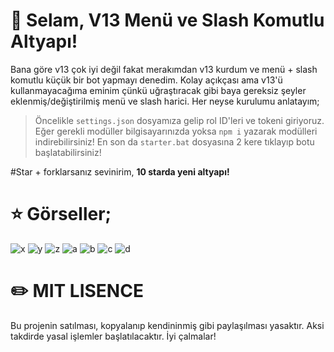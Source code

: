 # 👋 Selam, V13 Menü ve Slash Komutlu Altyapı!

Bana göre v13 çok iyi değil fakat merakımdan v13 kurdum ve menü + slash komutlu küçük bir bot yapmayı denedim. Kolay açıkçası ama v13'ü kullanmayacağıma eminim çünkü uğraştıracak gibi baya gereksiz şeyler eklenmiş/değiştirilmiş menü ve slash harici. Her neyse kurulumu anlatayım;

> Öncelikle `settings.json` dosyamıza gelip rol ID'leri ve tokeni giriyoruz. Eğer gerekli modüller bilgisayarınızda yoksa `npm i` yazarak modülleri indirebilirsiniz! En son da `starter.bat` dosyasına 2 kere tıklayıp botu başlatabilirsiniz!

#Star + forklarsanız sevinirim, **10 starda yeni altyapı!**

# ⭐ Görseller;
![x](https://cdn.discordapp.com/attachments/926175473984212992/927197226835513495/unknown.png)
![y](https://cdn.discordapp.com/attachments/926175473984212992/927197270024257586/unknown.png)
![z](https://cdn.discordapp.com/attachments/926175473984212992/927197437024669726/unknown.png)
![a](https://cdn.discordapp.com/attachments/926175473984212992/927197467110408263/unknown.png)
![b](https://cdn.discordapp.com/attachments/926175473984212992/927197512761221130/unknown.png)
![c](https://cdn.discordapp.com/attachments/926175473984212992/927197577429012530/unknown.png)
![d](https://cdn.discordapp.com/attachments/926175473984212992/927197708064813056/unknown.png)

# ✏️ MIT LISENCE

Bu projenin satılması, kopyalanıp kendininmiş gibi paylaşılması yasaktır. Aksi takdirde yasal işlemler başlatılacaktır. İyi çalmalar!
